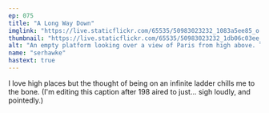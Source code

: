 ```yaml
---
ep: 075
title: "A Long Way Down"
imglink: "https://live.staticflickr.com/65535/50983023232_1083a5ee85_o.jpg"
thumbnail: "https://live.staticflickr.com/65535/50983023232_1db06c03ee_q.jpg"
alt: "An empty platform looking over a view of Paris from high above. There are no safety barrieres, and the very top of a ladder is jutting over the platform's edge"
name: "serhawke"
hastext: true
---
```

I love high places but the thought of being on an infinite ladder chills me to the bone. (I'm editing this caption after 198 aired to just... sigh loudly, and pointedly.)